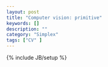 ```yaml
---
layout: post
title: "Computer vision: primitive"
keywords: []
description: ""
category: "Simplex"
tags: ["CV" ]
---
```

{% include JB/setup %}


